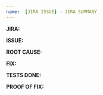 ```yaml
---
name:  [JIRA ISSUE] - JIRA SUMMARY
---
```


**JIRA:** 

**ISSUE:**
 
**ROOT CAUSE:**
 
**FIX:**
 
**TESTS DONE:**

**PROOF OF FIX:**
